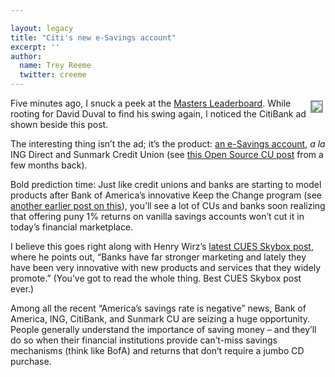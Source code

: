 ```yaml
---

layout: legacy
title: "Citi's new e-Savings account"
excerpt: ''
author:
  name: Trey Reeme
  twitter: creeme
---
```


<p><a href="http://direct.citibank.com/CBOL/06/esavings/default.htm"><img src="/images/legacy/citi_ad.gif" style="float:right; border: 2px solid #999999; margin: 4px;"></a>Five minutes ago, I snuck a peek at the <a href="http://www.golfweb.com/tournaments/masters/leaderboard">Masters Leaderboard</a>.  While rooting for David Duval to find his swing again, I noticed the CitiBank ad shown beside this post.</p>


<p>The interesting thing isn&#8217;t the ad; it&#8217;s the product: <a href="http://direct.citibank.com/CBOL/06/esavings/default.htm">an e-Savings account</a>, <em>a la</em> ING Direct and Sunmark Credit Union (see <a href="http://www.opensourcecu.com/articles/2006/01/04/consumers-spending-not-saving">this Open Source CU post</a> from a few months back).</p>


<p>Bold prediction time:  Just like credit unions and banks are starting to model products after Bank of America&#8217;s innovative Keep the Change program (see <a href="http://www.opensourcecu.com/articles/2005/09/28/keep-the-change-promo-from-bofa">another earlier post on this</a>),  you&#8217;ll see a lot of CUs and banks soon realizing that offering puny 1% returns on vanilla savings accounts won&#8217;t cut it in today&#8217;s financial marketplace.</p>


<p>I believe this goes right along with Henry Wirz&#8217;s <a href="http://cuesskybox.typepad.com/skybox/2006/04/cu_regulations_.html">latest <span class="caps">CUES</span> Skybox post</a>, where he points out, &#8220;Banks have far stronger marketing and lately they have been very innovative with new products and services that they widely promote.&#8221; (You&#8217;ve got to read the whole thing.  Best <span class="caps">CUES</span> Skybox post ever.)</p>


<p>Among all the recent &#8220;America&#8217;s savings rate is negative&#8221; news, Bank of America, <span class="caps">ING</span>, CitiBank, and Sunmark CU are seizing a huge opportunity.  People generally understand the importance of saving money &#8211; and they&#8217;ll do so when their financial institutions provide can&#8217;t-miss savings mechanisms (think like BofA) and returns that don&#8217;t require a jumbo CD purchase.</p>